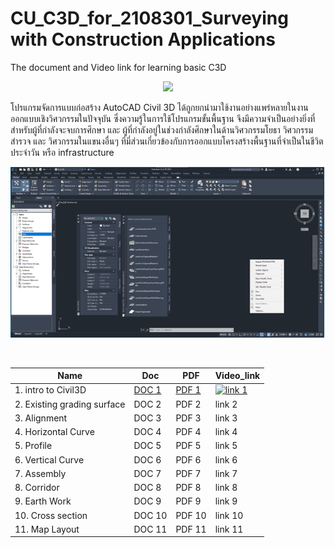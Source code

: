 # CU_C3D_for_2108301_Surveying with Construction Applications
The document and Video link for learning basic C3D <br/>

<p align="center">
    <img src="https://civil3dj.files.wordpress.com/2018/12/civil310.jpg"> 
</p>

โปรแกรมจัดการแบบก่อสร้าง AutoCAD Civil 3D ได้ถูกยกนำมาใช้งานอย่างแพร่หลายในงานออกแบบเชิงวิศวกรรมในปัจจุบัน ซึ่งความรู้ในการใช้โปรแกรมขั้นพื้นฐาน จึงมีความจำเป็นอย่างยิ่งที่สำหรับผู้ที่กำลังจะจบการศึกษา และ ผู้ที่กำลังอยู่ในช่วงกำลังศึกษาในด้านวิศวกรรมโยธา วิศวกรรมสำรวจ และ วิศวกรรมในแขนงอื่นๆ ที่มี่ส่วนเกี่ยวข้องกับการออกแบบโครงสร้างพื้นฐานที่จำเป็นในชีวิตประจำวัน หรือ infrastructure  <br/>

<p align="center">
    <img src="https://github.com/gasidit2015/CU_Civil3D_for_2108301/blob/main/Civil3D%20interface%20.png"> 
</p> <br/>

<div align="center">
    
|      Name       |       Doc       |       PDF       |    Video_link   |
| --------------- | --------------- | --------------- | --------------- |
| 1. intro to Civil3D           | [DOC 1](https://www.youtube.com/watch?v=ViOzYSYWCMM)  | [PDF 1](https://www.youtube.com/watch?v=ViOzYSYWCMM)  | [![link 1](https://img.youtube.com/vi/StTqXEQ2l-Y/2.jpg)](https://www.youtube.com/watch?v=ViOzYSYWCMM)|
| 2. Existing grading surface   | DOC 2  | PDF 2  | link 2  |
| 3. Alignment                  | DOC 3  | PDF 3  | link 3  |
| 4. Horizontal Curve           | DOC 4  | PDF 4  | link 4  |
| 5. Profile                    | DOC 5  | PDF 5  | link 5  |
| 6. Vertical Curve             | DOC 6  | PDF 6  | link 6  |
| 7. Assembly                   | DOC 7  | PDF 7  | link 7  |
| 8. Corridor                   | DOC 8  | PDF 8  | link 8  |
| 9. Earth Work                 | DOC 9  | PDF 9  | link 9  |
| 10. Cross section             | DOC 10 | PDF 10 | link 10 |
| 11. Map Layout                | DOC 11 | PDF 11 | link 11 |
  
</div>
